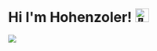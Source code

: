 
#  Hi I'm Hohenzoler! <img src="https://github.com/Hohenzoler/About-Me/blob/main/waving.gif" width="28px" alt="👋">

![](https://github-readme-stats.vercel.app/api/top-langs/?username=hohenzoler&theme=tokyonight&hide_border=false&include_all_commits=true&count_private=false&layout=compact)
